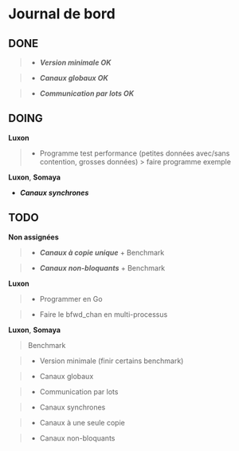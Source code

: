 
# Journal de bord #

## DONE ##

> - ***Version minimale OK***

> - ***Canaux globaux OK***

> - ***Communication par lots OK***


## DOING ##

**Luxon**

> - Programme test performance (petites données avec/sans contention,
    grosses données) > faire programme exemple

**Luxon**, **Somaya**

- ***Canaux synchrones***




## TODO ##

**Non assignées**

> - ***Canaux à copie unique*** +  Benchmark

> - ***Canaux non-bloquants*** +  Benchmark

**Luxon**

> - Programmer en Go

> - Faire le bfwd_chan en multi-processus


**Luxon**, **Somaya**

> Benchmark

> - Version minimale (finir certains benchmark)

> - Canaux globaux

> - Communication par lots

> - Canaux synchrones

> - Canaux à une seule copie

> - Canaux non-bloquants

